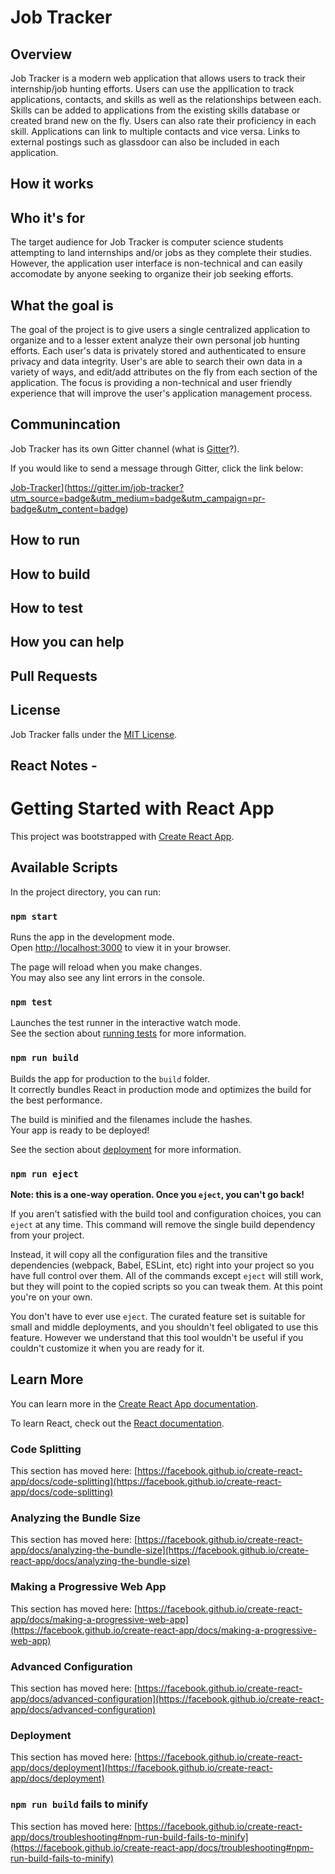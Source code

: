 # Job Tracker

## Overview

Job Tracker is a modern web application that allows users to track their internship/job hunting efforts. Users can use the appllication to track applications, contacts, and skills as well as the relationships between each. Skills can be added to applications from the existing skills database or created brand new on the fly. Users can also rate their proficiency in each skill. Applications can link to multiple contacts and vice versa. Links to external postings such as glassdoor can also be included in each application.

## How it works

## Who it's for

The target audience for Job Tracker is computer science students attempting to land internships and/or jobs as they complete their studies. However, the application user interface is non-technical and can easily accomodate by anyone seeking to organize their job seeking efforts.

## What the goal is

The goal of the project is to give users a single centralized application to organize and to a lesser extent analyze their own personal job hunting efforts. Each user's data is privately stored and authenticated to ensure privacy and data integrity. User's are able to search their own data in a variety of ways, and edit/add attributes on the fly from each section of the application. The focus is providing a non-technical and user friendly experience that will improve the user's application management process.

## Communincation

Job Tracker has its own Gitter channel (what is [Gitter](https://blog.gitter.im/about/)?).

If you would like to send a message through Gitter, click the link below:

[Job-Tracker](https://badges.gitter.im/Join%20Chat.svg)](https://gitter.im/job-tracker?utm_source=badge&utm_medium=badge&utm_campaign=pr-badge&utm_content=badge)

## How to run

## How to build

## How to test

## How you can help

## Pull Requests

## License

Job Tracker falls under the [MIT License](https://opensource.org/licenses/MIT).

## React Notes - 

# Getting Started with React App

This project was bootstrapped with [Create React App](https://github.com/facebook/create-react-app).

## Available Scripts

In the project directory, you can run:

### `npm start`

Runs the app in the development mode.\
Open [http://localhost:3000](http://localhost:3000) to view it in your browser.

The page will reload when you make changes.\
You may also see any lint errors in the console.

### `npm test`

Launches the test runner in the interactive watch mode.\
See the section about [running tests](https://facebook.github.io/create-react-app/docs/running-tests) for more information.

### `npm run build`

Builds the app for production to the `build` folder.\
It correctly bundles React in production mode and optimizes the build for the best performance.

The build is minified and the filenames include the hashes.\
Your app is ready to be deployed!

See the section about [deployment](https://facebook.github.io/create-react-app/docs/deployment) for more information.

### `npm run eject`

**Note: this is a one-way operation. Once you `eject`, you can't go back!**

If you aren't satisfied with the build tool and configuration choices, you can `eject` at any time. This command will remove the single build dependency from your project.

Instead, it will copy all the configuration files and the transitive dependencies (webpack, Babel, ESLint, etc) right into your project so you have full control over them. All of the commands except `eject` will still work, but they will point to the copied scripts so you can tweak them. At this point you're on your own.

You don't have to ever use `eject`. The curated feature set is suitable for small and middle deployments, and you shouldn't feel obligated to use this feature. However we understand that this tool wouldn't be useful if you couldn't customize it when you are ready for it.

## Learn More

You can learn more in the [Create React App documentation](https://facebook.github.io/create-react-app/docs/getting-started).

To learn React, check out the [React documentation](https://reactjs.org/).

### Code Splitting

This section has moved here: [https://facebook.github.io/create-react-app/docs/code-splitting](https://facebook.github.io/create-react-app/docs/code-splitting)

### Analyzing the Bundle Size

This section has moved here: [https://facebook.github.io/create-react-app/docs/analyzing-the-bundle-size](https://facebook.github.io/create-react-app/docs/analyzing-the-bundle-size)

### Making a Progressive Web App

This section has moved here: [https://facebook.github.io/create-react-app/docs/making-a-progressive-web-app](https://facebook.github.io/create-react-app/docs/making-a-progressive-web-app)

### Advanced Configuration

This section has moved here: [https://facebook.github.io/create-react-app/docs/advanced-configuration](https://facebook.github.io/create-react-app/docs/advanced-configuration)

### Deployment

This section has moved here: [https://facebook.github.io/create-react-app/docs/deployment](https://facebook.github.io/create-react-app/docs/deployment)

### `npm run build` fails to minify

This section has moved here: [https://facebook.github.io/create-react-app/docs/troubleshooting#npm-run-build-fails-to-minify](https://facebook.github.io/create-react-app/docs/troubleshooting#npm-run-build-fails-to-minify)

